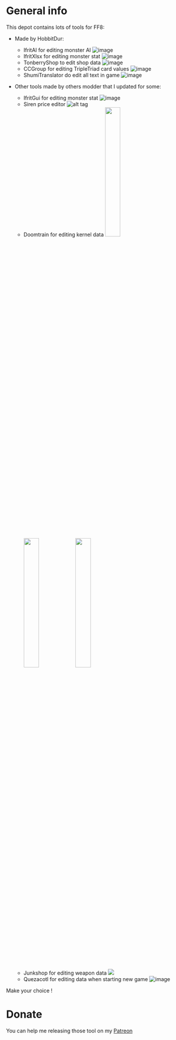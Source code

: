# General info
This depot contains lots of tools for FF8:
- Made by HobbitDur:
  - IfritAI for editing monster AI
![image](https://github.com/user-attachments/assets/2a322dfc-e2e1-4965-b3df-32f6de2f5741)
  - IfritXlsx for editing monster stat
![image](https://github.com/HobbitDur/ifrit-enhanced/assets/19329243/a982ee13-6a5b-4cdc-9f3f-4f4a73c6f88d)
  - TonberryShop to edit shop data
![image](https://github.com/user-attachments/assets/a83f1687-184e-4605-949b-73d588c50f47)
  - CCGroup for editing TripleTriad card values
![image](https://github.com/user-attachments/assets/857d7f66-d668-449a-a937-4005cb209dd0)
  - ShumiTranslator do edit all text in game
![image](https://github.com/user-attachments/assets/2b231b0a-7c8e-40df-8bd8-3e36190f5377)

- Other tools made by others modder that I updated for some:
  - IfritGui for editing monster stat
![image](https://github.com/HobbitDur/ifrit-enhanced/assets/19329243/0f1d58c2-4ed4-49c7-b5cb-d9cb8e5120ae)
  - Siren price editor
![alt tag](https://cloud.githubusercontent.com/assets/5892410/19022992/084a8e60-88e4-11e6-9307-461bc264e039.png)
  - Doomtrain for editing kernel data
<img src="https://cloud.githubusercontent.com/assets/5892410/17307688/b5270ade-5836-11e6-8e03-e2f91e47c0f8.png" width="30%"></img> <img src="https://cloud.githubusercontent.com/assets/5892410/17307689/b52c1218-5836-11e6-9094-2756dbacd76b.png" width="30%"></img> <img src="https://cloud.githubusercontent.com/assets/5892410/17307690/b535fb5c-5836-11e6-8d6a-a3cf0c11a1a0.png" width="30%"></img> 
  - Junkshop for editing weapon data
<img src="https://cloud.githubusercontent.com/assets/5892410/18587447/6644466a-7c22-11e6-9ca9-61b83ed162e5.png"></img> 
  - Quezacotl for editing data when starting new game
![image](https://github.com/user-attachments/assets/50aea64e-1a87-43c2-9356-48d677c37174)


Make your choice !

# Donate
You can help me releasing those tool on my [Patreon](https://www.patreon.com/c/hobbitmods)


